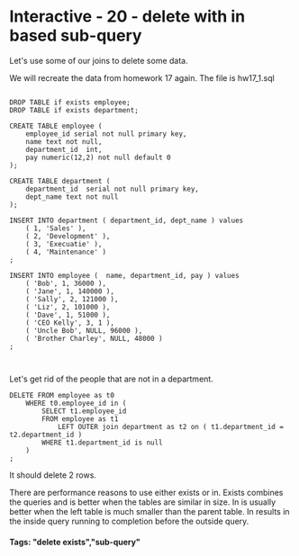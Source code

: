 



<style>
.pagebreak { page-break-before: always; }
.half { height: 200px; }
</style>








# Interactive - 20 - delete with in based sub-query

Let's use some of our joins to delete some data.

We will recreate the data from homework 17 again.  The file is hw17_1.sql

```

DROP TABLE if exists employee;
DROP TABLE if exists department;

CREATE TABLE employee (
	employee_id serial not null primary key,
	name text not null,
	department_id  int,
	pay numeric(12,2) not null default 0
);

CREATE TABLE department (
	department_id  serial not null primary key,
	dept_name text not null
);

INSERT INTO department ( department_id, dept_name ) values
	( 1, 'Sales' ),
	( 2, 'Development' ),
	( 3, 'Execuatie' ),
	( 4, 'Maintenance' )
;

INSERT INTO employee (  name, department_id, pay ) values	
	( 'Bob', 1, 36000 ),
	( 'Jane', 1, 140000 ),
	( 'Sally', 2, 121000 ),
	( 'Liz', 2, 101000 ),
	( 'Dave', 1, 51000 ),
	( 'CEO Kelly', 3, 1 ),
	( 'Uncle Bob', NULL, 96000 ),
	( 'Brother Charley', NULL, 48000 )
;



```


Let's get rid of the people that are not in a department.

```
DELETE FROM employee as t0
	WHERE t0.employee_id in (
		SELECT t1.employee_id
		FROM employee as t1
			LEFT OUTER join department as t2 on ( t1.department_id = t2.department_id )
		WHERE t1.department_id is null
	)
;

```

It should delete 2 rows.

There are performance reasons to use either exists or in.  Exists combines the queries and is better when the tables are similar in size.
In is usually better when the left table is much smaller than the parent table.  In results in the inside query running to completion
before the outside query.


#### Tags: "delete exists","sub-query"
